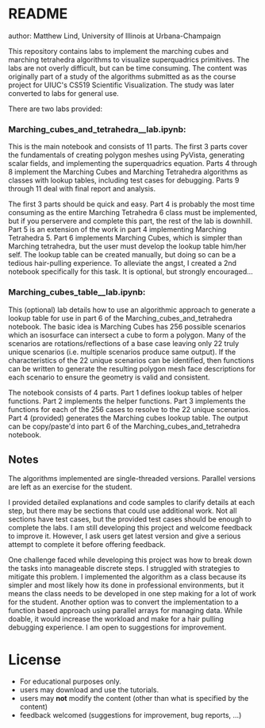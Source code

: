 # README

author: Matthew Lind, University of Illinois at Urbana-Champaign

This repository contains labs to implement the marching cubes and marching tetrahedra algorithms to visualize superquadrics primitives.  The labs are not overly difficult, but can be time consuming.  The content was originally part of a study of the algorithms submitted as as the course project for UIUC's CS519 Scientific Visualization.  The study was later converted to labs for general use.

There are two labs provided:

### Marching_cubes_and_tetrahedra__lab.ipynb:

This is the main notebook and consists of 11 parts.  The first 3 parts cover the fundamentals of creating polygon meshes using PyVista, generating scalar fields, and implementing the superquadrics equation.  Parts 4 through 8 implement the Marching Cubes and Marching Tetrahedra algorithms as classes with lookup tables, including test cases for debugging.  Parts 9 through 11 deal with final report and analysis.

The first 3 parts should be quick and easy.  Part 4 is probably the most time consuming as the entire Marching Tetrahedra 6 class must be implemented, but if you perservere and complete this part, the rest of the lab is downhill.  Part 5 is an extension of the work in part 4 implementing Marching Tetrahedra 5.  Part 6 implements Marching Cubes, which is simpler than Marching tetrahedra, but the user must develop the lookup table him/her self.  The lookup table can be created manually, but doing so can be a tedious hair-pulling experience.  To alleviate the angst, I created a 2nd notebook specifically for this task.  It is optional, but strongly encouraged...

### Marching_cubes_table__lab.ipynb:

This (optional) lab details how to use an algorithmic approach to generate a lookup table for use in part 6 of the Marching_cubes_and_tetrahedra notebook.  The basic idea is Marching Cubes has 256 possible scenarios which an isosurface can intersect a cube to form a polygon.  Many of the scenarios are rotations/reflections of a base case leaving only 22 truly unique scenarios (i.e. multiple scenarios produce same output).  If the characteristics of the 22 unique scenarios can be identified, then functions can be written to generate the resulting polygon mesh face descriptions for each scenario to ensure the geometry is valid and consistent.

The notebook consists of 4 parts.  Part 1 defines lookup tables of helper functions.  Part 2 implements the helper functions.  Part 3 implements the functions for each of the 256 cases to resolve to the 22 unique scenarios.  Part 4 (provided) generates the Marching cubes lookup table.  The output can be copy/paste'd into part 6 of the Marching_cubes_and_tetrahedra notebook.


## Notes

The algorithms implemented are single-threaded versions.  Parallel versions are left as an exercise for the student.

I provided detailed explanations and code samples to clarify details at each step, but there may be sections that could use additional work.  Not all sections have test cases, but the provided test cases should be enough to complete the labs.  I am still developing this project and welcome feedback to improve it.  However, I ask users get latest version and give a serious attempt to complete it before offering feedback.

One challenge faced while developing this project was how to break down the tasks into manageable discrete steps.  I struggled with strategies to mitigate this problem.  I implemented the algorithm as a class because its simpler and most likely how its done in professional environments, but it means the class needs to be developed in one step making for a lot of work for the student.  Another option was to convert the implementation to a function based approach using parallel arrays for managing data.  While doable, it would increase the workload and make for a hair pulling debugging experience.  I am open to suggestions for improvement.


# License

   - For educational purposes only.
   - users may download and use the tutorials.
   - users may __not__ modify the content (other than what is specified by the content)
   - feedback welcomed (suggestions for improvement, bug reports, ...)
